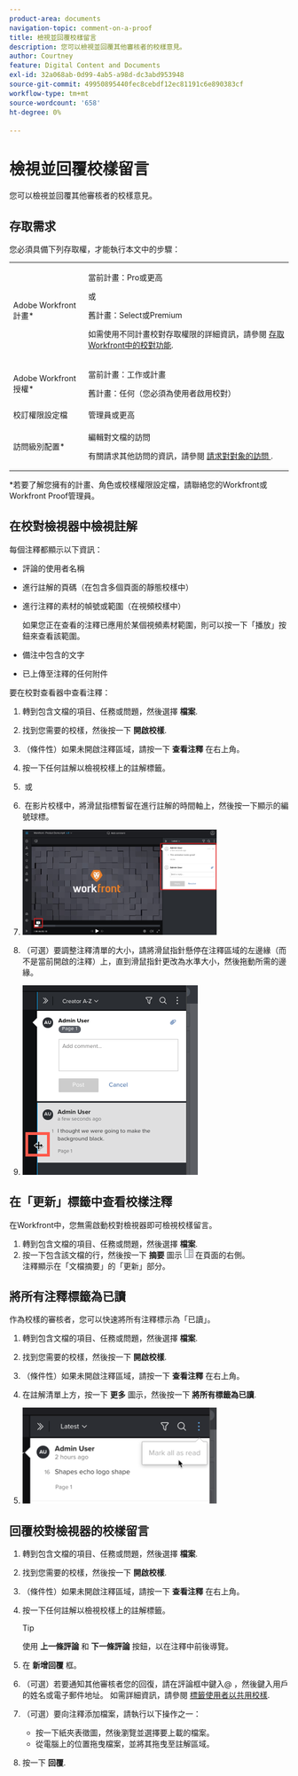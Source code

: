 ```yaml
---
product-area: documents
navigation-topic: comment-on-a-proof
title: 檢視並回覆校樣留言
description: 您可以檢視並回覆其他審核者的校樣意見。
author: Courtney
feature: Digital Content and Documents
exl-id: 32a068ab-0d99-4ab5-a98d-dc3abd953948
source-git-commit: 49950895440fec8cebdf12ec81191c6e890383cf
workflow-type: tm+mt
source-wordcount: '658'
ht-degree: 0%

---
```


# 檢視並回覆校樣留言

您可以檢視並回覆其他審核者的校樣意見。

## 存取需求

您必須具備下列存取權，才能執行本文中的步驟：

<table style="table-layout:auto"> 
 <col> 
 <col> 
 <tbody> 
  <tr> 
   <td role="rowheader">Adobe Workfront計畫*</td> 
   <td> <p>當前計畫：Pro或更高</p> <p>或</p> <p>舊計畫：Select或Premium</p> <p>如需使用不同計畫校對存取權限的詳細資訊，請參閱 <a href="/help/quicksilver/administration-and-setup/manage-workfront/configure-proofing/access-to-proofing-functionality.md" class="MCXref xref">存取Workfront中的校對功能</a>.</p> </td> 
  </tr> 
  <tr> 
   <td role="rowheader">Adobe Workfront授權*</td> 
   <td> <p>當前計畫：工作或計畫</p> <p>舊計畫：任何（您必須為使用者啟用校對）</p> </td> 
  </tr> 
  <tr> 
   <td role="rowheader">校訂權限設定檔 </td> 
   <td>管理員或更高</td> 
  </tr> 
  <tr> 
   <td role="rowheader">訪問級別配置*</td> 
   <td> <p>編輯對文檔的訪問</p> <p>有關請求其他訪問的資訊，請參閱 <a href="../../../../workfront-basics/grant-and-request-access-to-objects/request-access.md" class="MCXref xref">請求對對象的訪問 </a>.</p> </td> 
  </tr> 
 </tbody> 
</table>

&#42;若要了解您擁有的計畫、角色或校樣權限設定檔，請聯絡您的Workfront或Workfront Proof管理員。

## 在校對檢視器中檢視註解

每個注釋都顯示以下資訊：

* 評論的使用者名稱
* 進行註解的頁碼（在包含多個頁面的靜態校樣中）
* 進行注釋的素材的幀號或範圍（在視頻校樣中）

   如果您正在查看的注釋已應用於某個視頻素材範圍，則可以按一下「播放」按鈕來查看該範圍。

* 備注中包含的文字
* 已上傳至注釋的任何附件

要在校對查看器中查看注釋：

1. 轉到包含文檔的項目、任務或問題，然後選擇 **檔案**.
1. 找到您需要的校樣，然後按一下 **開啟校樣**.

1. （條件性）如果未開啟注釋區域，請按一下 **查看注釋** 在右上角。
1. 按一下任何註解以檢視校樣上的註解標籤。
1.  或
1.  在影片校樣中，將滑鼠指標暫留在進行註解的時間軸上，然後按一下顯示的編號球標。
1. ![proof_comment_video.png](assets/proof-comment-video-350x190.png)

1. （可選）要調整注釋清單的大小，請將滑鼠指針懸停在注釋區域的左邊緣（而不是當前開啟的注釋）上，直到滑鼠指針更改為水準大小，然後拖動所需的邊緣。
1. ![resize_comment_area-mouse-png](assets/resize-comment-area-mouse.png)

## 在「更新」標籤中查看校樣注釋

在Workfront中，您無需啟動校對檢視器即可檢視校樣留言。

1. 轉到包含文檔的項目、任務或問題，然後選擇 **檔案**.
1. 按一下包含該文檔的行，然後按一下 **摘要** 圖示 ![](assets/summary-panel-icon.png) 在頁面的右側。\
   注釋顯示在「文檔摘要」的「更新」部分。

## 將所有注釋標籤為已讀

作為校樣的審核者，您可以快速將所有注釋標示為「已讀」。

1. 轉到包含文檔的項目、任務或問題，然後選擇 **檔案**.
1. 找到您需要的校樣，然後按一下 **開啟校樣**.

1. （條件性）如果未開啟注釋區域，請按一下 **查看注釋** 在右上角。

1. 在註解清單上方，按一下 **更多** 圖示，然後按一下 **將所有標籤為已讀**.

1. ![](assets/mceclip8-350x173.png)

## 回覆校對檢視器的校樣留言

1. 轉到包含文檔的項目、任務或問題，然後選擇 **檔案**.
1. 找到您需要的校樣，然後按一下 **開啟校樣**.

1. （條件性）如果未開啟注釋區域，請按一下 **查看注釋** 在右上角。
1. 按一下任何註解以檢視校樣上的註解標籤。

   >[!TIP]
   >
   >使用 **上一條評論** 和 **下一條評論** 按鈕，以在注釋中前後導覽。

1. 在 **新增回覆** 框。
1. （可選）若要通知其他審核者您的回復，請在評論框中鍵入@ ，然後鍵入用戶的姓名或電子郵件地址。 如需詳細資訊，請參閱 [標籤使用者以共用校樣](../../../../review-and-approve-work/proofing/reviewing-proofs-within-workfront/comment-on-a-proof/tag-users-to-share-proof.md).
1. （可選）要向注釋添加檔案，請執行以下操作之一：

   * 按一下紙夾表徵圖，然後瀏覽並選擇要上載的檔案。
   * 從電腦上的位置拖曳檔案，並將其拖曳至註解區域。

1. 按一下 **回覆**.
